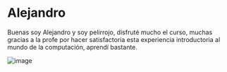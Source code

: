 # Alejandro

Buenas soy Alejandro y soy pelirrojo, disfruté mucho el curso, muchas gracias a la profe por hacer satisfactoria esta experiencia introductoria al mundo de la computación, aprendí bastante.

![image](https://user-images.githubusercontent.com/68675884/126179777-4c18bd74-131a-40ec-9754-53c7aa5bec55.png)

